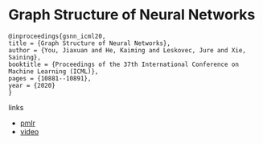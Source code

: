 # Graph Structure of Neural Networks

```
@inproceedings{gsnn_icml20,
title = {Graph Structure of Neural Networks},
author = {You, Jiaxuan and He, Kaiming and Leskovec, Jure and Xie, Saining},
booktitle = {Proceedings of the 37th International Conference on Machine Learning (ICML)},
pages = {10881--10891},
year = {2020}
}
```

links
- [pmlr](http://proceedings.mlr.press/v119/you20b.html)
- [video](https://slideslive.com/38927525)
